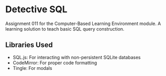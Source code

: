 # Detective SQL
Assignment 011 for the Computer-Based Learning Environment module. A learning solution to teach basic SQL query construction.

## Libraries Used
- SQL.js: For interacting with non-persistent SQLite databases
- CodeMirror: For proper code formatting
- Tingle: For modals
